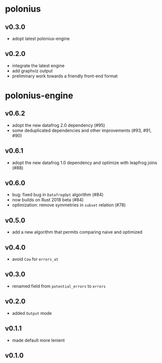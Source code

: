 # polonius

## v0.3.0

- adopt latest polonius-engine

## v0.2.0

- integrate the latest engine
- add graphviz output
- preliminary work towards a friendly front-end format

# polonius-engine

## v0.6.2

- adopt the new datafrog 2.0 dependency (#95)
- some deduplicated dependencies and other improvements (#93, #91, #90)

## v0.6.1

- adopt the new datafrog 1.0 dependency and optimize with leapfrog joins (#88)

## v0.6.0

- bug: fixed bug in `DatafrogOpt` algorithm (#84)
- now builds on Rust 2018 beta (#84)
- optimization: remove symmetries in `subset` relation (#78)

## v0.5.0

- add a new algorithm that permits comparing naive and optimized

## v0.4.0

- avoid `Cow` for `errors_at`

## v0.3.0

- renamed field from `potential_errors` to `errors`

## v0.2.0

- added `Output` mode

## v0.1.1

- made default more lenient

## v0.1.0

